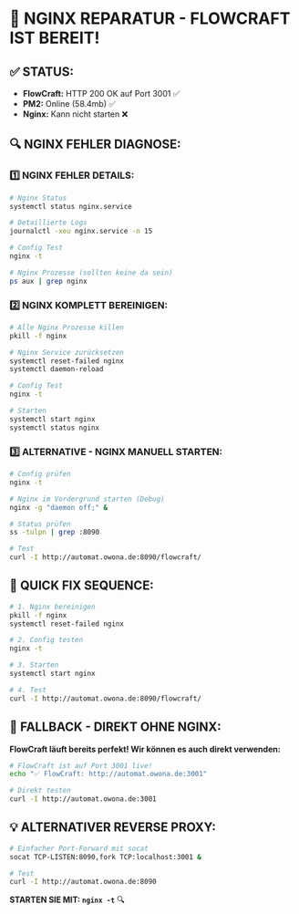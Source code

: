 # 🔧 NGINX REPARATUR - FLOWCRAFT IST BEREIT!

## ✅ **STATUS:**
- **FlowCraft:** HTTP 200 OK auf Port 3001 ✅
- **PM2:** Online (58.4mb) ✅
- **Nginx:** Kann nicht starten ❌

## 🔍 **NGINX FEHLER DIAGNOSE:**

### **1️⃣ NGINX FEHLER DETAILS:**
```bash
# Nginx Status
systemctl status nginx.service

# Detaillierte Logs
journalctl -xeu nginx.service -n 15

# Config Test
nginx -t

# Nginx Prozesse (sollten keine da sein)
ps aux | grep nginx
```

### **2️⃣ NGINX KOMPLETT BEREINIGEN:**
```bash
# Alle Nginx Prozesse killen
pkill -f nginx

# Nginx Service zurücksetzen
systemctl reset-failed nginx
systemctl daemon-reload

# Config Test
nginx -t

# Starten
systemctl start nginx
systemctl status nginx
```

### **3️⃣ ALTERNATIVE - NGINX MANUELL STARTEN:**
```bash
# Config prüfen
nginx -t

# Nginx im Vordergrund starten (Debug)
nginx -g "daemon off;" &

# Status prüfen
ss -tulpn | grep :8090

# Test
curl -I http://automat.owona.de:8090/flowcraft/
```

## 🚀 **QUICK FIX SEQUENCE:**
```bash
# 1. Nginx bereinigen
pkill -f nginx
systemctl reset-failed nginx

# 2. Config testen
nginx -t

# 3. Starten
systemctl start nginx

# 4. Test
curl -I http://automat.owona.de:8090/flowcraft/
```

## 🎯 **FALLBACK - DIREKT OHNE NGINX:**

**FlowCraft läuft bereits perfekt! Wir können es auch direkt verwenden:**

```bash
# FlowCraft ist auf Port 3001 live!
echo "✅ FlowCraft: http://automat.owona.de:3001"

# Direkt testen
curl -I http://automat.owona.de:3001
```

## 💡 **ALTERNATIVER REVERSE PROXY:**

```bash
# Einfacher Port-Forward mit socat
socat TCP-LISTEN:8090,fork TCP:localhost:3001 &

# Test
curl -I http://automat.owona.de:8090
```

**STARTEN SIE MIT: `nginx -t`** 🔍


